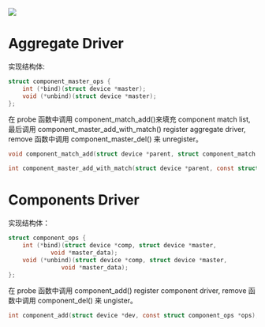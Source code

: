 ![](https://xyc-1316422823.cos.ap-shanghai.myqcloud.com/component.drawio.png)

# Aggregate Driver

实现结构体:

```c
struct component_master_ops {
	int (*bind)(struct device *master);
	void (*unbind)(struct device *master);
};
```

在 probe 函数中调用 component_match_add()来填充 component match list, 最后调用 component_master_add_with_match() register aggregate driver, remove 函数中调用 component_master_del() 来 unregister。

```c
void component_match_add(struct device *parent, struct component_match **matchptr, int (*compare)(struct device*, void*), void *compare_data)

int component_master_add_with_match(struct device *parent, const struct component_master_ops *ops, struct component_match *match)
```

# Components Driver

实现结构体：

```c
struct component_ops {
	int (*bind)(struct device *comp, struct device *master,
		    void *master_data);
	void (*unbind)(struct device *comp, struct device *master,
		       void *master_data);
};
```

在 probe 函数中调用 component_add() register component driver, remove 函数中调用 component_del() 来 ungister。

```c
int component_add(struct device *dev, const struct component_ops *ops);
```
